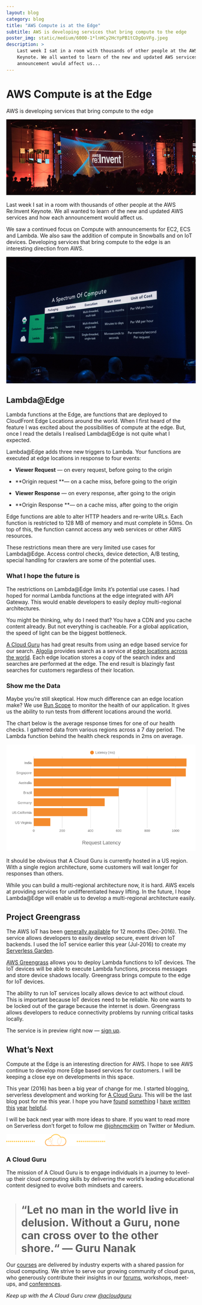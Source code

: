 ```yaml
---
layout: blog
category: blog
title: "AWS Compute is at the Edge"
subtitle: AWS is developing services that bring compute to the edge
poster_img: static/medium/6000-1*lnHCy2HcYpPB1tCDgQoVFg.jpeg
description: >
    Last week I sat in a room with thousands of other people at the AWS Re:Invent
    Keynote. We all wanted to learn of the new and updated AWS services and how each
    announcement would affect us...
---
```


# AWS Compute is at the Edge

AWS is developing services that bring compute to the edge

![](/static/medium/6000-1*lnHCy2HcYpPB1tCDgQoVFg.jpeg)

Last week I sat in a room with thousands of other people at the AWS Re:Invent Keynote. We all wanted to learn of the new and updated AWS services and how each announcement would affect us.

We saw a continued focus on Compute with announcements for EC2, ECS and Lambda. We also saw the addition of compute in Snowballs and on IoT devices. Developing services that bring compute to the edge is an interesting direction from AWS.

![](/static/medium/12000-1*b4KybLDNHFsD74MzM1IrAA.jpeg)

## Lambda@Edge

Lambda functions at the Edge, are functions that are deployed to CloudFront Edge Locations around the world. When I first heard of the feature I was excited about the possibilities of compute at the edge. But, once I read the details I realised Lambda@Edge is not quite what I expected.

Lambda@Edge adds three new triggers to Lambda. Your functions are executed at edge locations in response to four events:

* **Viewer Request** — on every request, before going to the origin

* **Origin request **— on a cache miss, before going to the origin

* **Viewer Response** — on every response, after going to the origin

* **Origin Response **— on a cache miss, after going to the origin

Edge functions are able to alter HTTP headers and re-write URLs. Each function is restricted to 128 MB of memory and must complete in 50ms. On top of this, the function cannot access any web services or other AWS resources.

These restrictions mean there are very limited use cases for Lambda@Edge. Access control checks, device detection, A/B testing, special handling for crawlers are some of the potential uses.

### What I hope the future is

The restrictions on Lambda@Edge limits it’s potential use cases. I had hoped for normal Lambda functions at the edge integrated with API Gateway. This would enable developers to easily deploy multi-regional architectures.

You might be thinking, why do I need that? You have a CDN and you cache content already. But not everything is cacheable. For a global application, the speed of light can be the biggest bottleneck.

[A Cloud Guru](https://acloud.guru/) has had great results from using an edge based service for our search. [Algolia](https://www.algolia.com/) provides search as a service at [edge locations across the world](https://stories.algolia.com/algolia-s-fury-road-to-a-worldwide-api-c1536c46f3a5). Each edge location stores a copy of the search index and searches are performed at the edge. The end result is blazingly fast searches for customers regardless of their location.

### Show me the Data

Maybe you’re still skeptical. How much difference can an edge location make? We use [Run Scope](https://www.runscope.com) to monitor the health of our application. It gives us the ability to run tests from different locations around the world.

The chart below is the average response times for one of our health checks. I gathered data from various regions across a 7 day period. The Lambda function behind the health check responds in 2ms on average.

![](/static/medium/2000-1*9UeECZgUunRk_Wcy5xrwqw.png)

It should be obvious that A Cloud Guru is currently hosted in a US region. With a single region architecture, some customers will wait longer for responses than others.

While you can build a multi-regional architecture now, it is hard. AWS excels at providing services for undifferentiated heavy lifting. In the future, I hope Lambda@Edge will enable us to develop a multi-regional architecture easily.

## Project Greengrass

The AWS IoT has been [generally available](https://aws.amazon.com/blogs/aws/aws-iot-now-generally-available/) for 12 months (Dec-2016). The service allows developers to easily develop secure, event driven IoT backends. I used the IoT service earlier this year (Jul-2016) to create my [Serverless Garden](https://serverless.zone/serverless-architectures-9e23af71097a).

[AWS Greengrass](https://aws.amazon.com/blogs/aws/aws-greengrass-ubiquitous-real-world-computing/) allows you to deploy Lambda functions to IoT devices. The IoT devices will be able to execute Lambda functions, process messages and store device shadows locally. Greengrass brings compute to the edge for IoT devices.

The ability to run IoT services locally allows device to act without cloud. This is important because IoT devices need to be reliable. No one wants to be locked out of the garage because the internet is down. Greengrass allows developers to reduce connectivity problems by running critical tasks locally.

The service is in preview right now — [sign up](https://pages.awscloud.com/greengrass-preview.html).

## What’s Next

Compute at the Edge is an interesting direction for AWS. I hope to see AWS continue to develop more Edge based services for customers. I will be keeping a close eye on developments in this space.

This year (2016) has been a big year of change for me. I started blogging, serverless development and working for [A Cloud Guru](https://acloud.guru). This will be the last blog post for me this year. I hope you have [found](https://blog.johncmckim.me/express-to-aws-lambda-part-1-a057096abe34) [something](https://blog.johncmckim.me/serverless-framework-the-good-parts-9d84e5a02467) I [have](https://serverless.zone/abstracting-the-back-end-with-faas-e5e80e837362) [written](https://serverless.zone/ci-cd-with-serverless-v1-0-0-beta-ccb332944c6) [this](https://serverless.zone/serverless-architectures-9e23af71097a) [year](https://read.acloud.guru/adopting-serverless-people-and-devops-336e3ab89e96) [helpful](https://read.acloud.guru/aws-re-invent-2016-keynote-summary-39d254447747).

I will be back next year with more ideas to share. If you want to read more on Serverless don’t forget to follow me [@johncmckim](https://twitter.com/johncmckim) on Twitter or Medium.

![](/static/medium/2000-1*4SAJI2W8hInwwRCn7R8a6A.png)

### A Cloud Guru

The mission of A Cloud Guru is to engage individuals in a journey to level-up their cloud computing skills by delivering the world’s leading educational content designed to evolve both mindsets and careers.
> # “Let no man in the world live in delusion. Without a Guru, none can cross over to the other shore.“ — Guru Nanak

Our [courses](https://acloud.guru/courses) are delivered by industry experts with a shared passion for cloud computing. We strive to serve our growing community of cloud gurus, who generously contribute their insights in our [forums](https://acloud.guru/forums/home), workshops, meet-ups, and [conferences](https://acloud.guru/serverless).

*Keep up with the A Cloud Guru crew [@acloudguru](https://twitter.com/acloudguru)*

